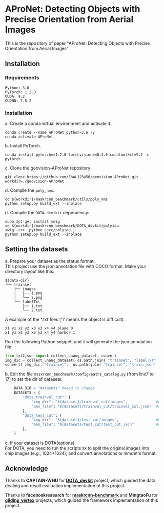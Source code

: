 # AProNet: Detecting Objects with Precise Orientation from Aerial Images
This is the repository of paper "AProNet: Detecting Objects with Precise Orientation from Aerial Images"
## Installation
### Requirements
```
Python: 3.6  
PyTorch: 1.2.0
CUDA: 9.2    
CUDNN: 7.6.2  
```
### Installation
a. Create a conda virtual environment and activate it. 
```
conda create --name AProNet python=3.6 -y  
conda activate AProNet  
```
b. Install PyTorch. 
```
conda install pytorch==1.2.0 torchvision==0.4.0 cudatoolkit=9.2 -c pytorch
```
c. Clone the geovision-AProNet repository
```
git clone https://github.com/ZhWL123456/geovision-AProNet.git
workdir=./geovision-AProNet
```
d. Compile the `poly_nms`:    
```
cd ${workdir}/maskrcnn_benchmark/utils/poly_nms  
python setup.py build_ext --inplace  
```
d. Compile the `DOTA-devikit` dependency:   
```
sudo apt-get install swig  
cd ${workdir}/maskrcnn_benchmark/DOTA_devkit/polyiou  
swig -c++ -python csrc/polyiou.i  
python setup.py build_ext --inplace  
```
## Setting the datasets
a. Prepare your dataset as the status format.   
This project use the json annotation file with COCO format.
Make your directory layout like this:
```
${data-dir}
└── trainset
    ├── images
    │   ├── 1.png
    │   └── 2.png
    └── labelTxt
        ├── 1.txt
        └── 2.txt
```
A example of the \*.txt files ('1' means the object is difficult):
```
x1 y1 x2 y2 x3 y3 x4 y4 plane 0
x1 y1 x2 y2 x3 y3 x4 y4 harbor 1
```
Run the following Python snippet, and it will generate the json annotation file:
```python
from txt2json import collect_unaug_dataset, convert
img_dic = collect_unaug_dataset( os.path.join( "trainset", "labelTxt" ) )
convert( img_dic, "trainset",  os.path.join( "trainset", "train.json" ) )
```
b. Edit the file `maskrcnn_benchmark/config/paths_catalog.py` (from line7 to 17) to set the dir of datasets.  
```python
    DATA_DIR = "datasets" #need to change
    DATASETS = {
        "dota_trainval_cut": {
            "img_dir": "${dataset}/trainval_cut/images",             #need to change
            "ann_file": "${dataset}/trainval_cut/trainval_cut.json"  #need to change
        },
        "dota_test_cut": {
            "img_dir": "${dataset}/test_cut/images",                 #need to change
            "ann_file": "${dataset}/test_cut/test_cut.json"          #need to change
        },
    }
```
c. If your dataset is DOTA(options):  
For DOTA, you need to run the scripts  `XX` to split the original images into chip images (e.g., 1024*1024), and convert annotations to mmdet's format.

## Acknowledge
Thanks to **CAPTAIN-WHU** for [**DOTA_devkit**](https://github.com/CAPTAIN-WHU/DOTA_devkit/tree/99388551054be9a6dabb01c8bb2a7eb562d57b4f) project, which guided the data dealing and result evaluation implementation of this project.

Thanks to **facebookresearch** for [**maskrcnn-benchmark**](https://github.com/facebookresearch/maskrcnn-benchmark) and **MingtaoFu** for [**gliding_vertex**](https://github.com/MingtaoFu/gliding_vertex) projects, which guided the framework implementation of this project.

